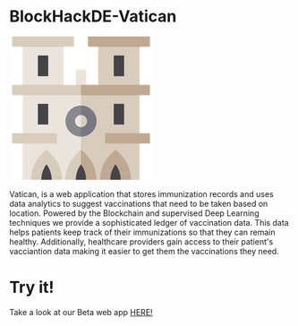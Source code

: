# BlockHackDE-Vatican
![alt text](Assets/vatican.png)

Vatican, is a web application that stores immunization records and uses data analytics to suggest vaccinations that need to be taken based on location. Powered by the Blockchain and supervised Deep Learning techniques we provide a sophisticated ledger of vaccination data. This data helps patients keep track of their immunizations so that they can remain healthy. Additionally, healthcare providers gain access to their patient's vacciantion data making it easier to get them the vaccinations they need.

# Try it!
Take a look at our Beta web app [HERE!](http://www..com/)
